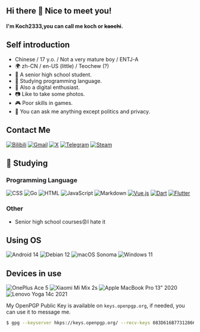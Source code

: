 ## Hi there 👋 Nice to meet you!

#### I'm Koch2333,you can call me koch or ~~kaochi~~.

## Self introduction
- Chinese / 17 y.o. / Not a very mature boy / ENTJ-A
- 🌍 zh-CN / en-US (little) / Teochew (?)
- 📖 A senior high school student.
- 🌱 Studying programming language.
- 📱 Also a digital enthusiast.
- 📷 Like to take some photos.
- 🎮 Poor skills in games.
- 💬 You can ask me anything except politics and privacy.

## Contact Me
[![Bilibili](https://img.shields.io/badge/Bilibili-00A1D6?logo=bilibili&logoColor=fff)](https://space.bilibili.com/365893737)
[![Gmail](https://img.shields.io/badge/Gmail-D14836?logo=gmail&logoColor=white)](mailto:Koch233333@gmail.com)
[![X](https://img.shields.io/badge/X-%23000000.svg?logo=X&logoColor=white)](https://x.com/koch2333)
[![Telegram](https://img.shields.io/badge/Telegram-2CA5E0?logo=telegram&logoColor=white)](https://t.me/Koch2333)
[![Steam](https://img.shields.io/badge/Steam-%23000000.svg?logo=steam&logoColor=white)](https://steamcommunity.com/profiles/76561199076947625/)

## 🌱 Studying
### Programming Language 
![CSS](https://img.shields.io/badge/CSS-1572B6?logo=css3&logoColor=fff)
![Go](https://img.shields.io/badge/Go-%2300ADD8.svg?&logo=go&logoColor=white)
![HTML](https://img.shields.io/badge/HTML-%23E34F26.svg?logo=html5&logoColor=white)
![JavaScript](https://img.shields.io/badge/JavaScript-F7DF1E?logo=javascript&logoColor=000)
![Markdown](https://img.shields.io/badge/Markdown-%23000000.svg?logo=markdown&logoColor=white)
[![Vue.js](https://img.shields.io/badge/Vue.js-%234FC08D.svg?logo=vuedotjs&logoColor=white)](#)
[![Dart](https://img.shields.io/badge/Dart-%230175C2.svg?logo=dart&logoColor=white)](#)
[![Flutter](https://img.shields.io/badge/Flutter-02569B?logo=flutter&logoColor=fff)](#)

### Other
- Senior high school courses😡I hate it

## Using OS
![Android 14](https://img.shields.io/badge/Android%2014-3DDC84?logo=android&logoColor=white)
![Debian 12](https://img.shields.io/badge/Debian%2012-A81D33?logo=debian&logoColor=fff)
![macOS Sonoma](https://img.shields.io/badge/macOS%20Sonoma-000000?logo=apple&logoColor=F0F0F0)
![Windows 11](https://custom-icon-badges.demolab.com/badge/Windows%2011-0078D6?logo=windows11&logoColor=white)

## Devices in use

![OnePlus Ace 5](https://img.shields.io/badge/OnePlus%20Ace%205-f5010c?style=flat-square&logo=oneplus&logoColor=ffffff)
![Xiaomi Mi Mix 2s](https://img.shields.io/badge/Xiaomi%20Mi%20Mix%202s-ff6900?style=flat-square&logo=xiaomi&logoColor=ffffff)
![Apple MacBook Pro 13" 2020](https://img.shields.io/badge/Apple%20MacBook%20Pro%2013%22%202020-a2aaad?style=flat-square&logo=apple&logoColor=ffffff)
![Lenovo Yoga 14c 2021](https://img.shields.io/badge/Lenovo%20Yoga%2014c%202021-e2231a?style=flat-square&logo=lenovo&logoColor=ffffff)


My OpenPGP Public Key is available on `keys.openpgp.org`, if needed, you can use it to message me.
```bash
$ gpg --keyserver hkps://keys.openpgp.org/ --recv-keys 083D616B77312866DF92520772855C0BC2F991F3
```